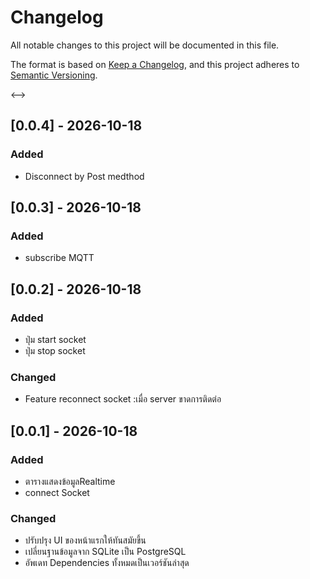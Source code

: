 # Changelog

All notable changes to this project will be documented in this file.

The format is based on [Keep a Changelog](https://keepachangelog.com/en/1.0.0/),
and this project adheres to [Semantic Versioning](https://semver.org/spec/v2.0.0.html).


<-->
 ## [0.0.4] - 2026-10-18

### Added
- Disconnect by Post medthod

 ## [0.0.3] - 2026-10-18

### Added
- subscribe MQTT



## [0.0.2] - 2026-10-18

### Added
- ปุ่ม start socket
- ปุ่ม stop socket

### Changed
- Feature reconnect socket :เมื่อ server ขาดการติดต่อ


## [0.0.1] - 2026-10-18

### Added
- ตารางแสดงข้อมูลRealtime
- connect Socket


### Changed
- ปรับปรุง UI ของหน้าแรกให้ทันสมัยขึ้น
- เปลี่ยนฐานข้อมูลจาก SQLite เป็น PostgreSQL
- อัพเดท Dependencies ทั้งหมดเป็นเวอร์ชันล่าสุด



<!-- 
## [Unreleased]

### Added
- ฟีเจอร์ใหม่ที่กำลังพัฒนาอยู่

### Changed
- การเปลี่ยนแปลงที่กำลังทำอยู่ -->

<!-- ## [1.2.0] - 2024-03-15

### Added
- เพิ่มระบบ Login ด้วย Google OAuth
- เพิ่มหน้า Dashboard สำหรับผู้ดูแลระบบ
- เพิ่มฟีเจอร์ Export ข้อมูลเป็น CSV
- เพิ่มการแจ้งเตือนผ่าน Email

### Changed
- ปรับปรุง UI ของหน้าแรกให้ทันสมัยขึ้น
- เปลี่ยนฐานข้อมูลจาก SQLite เป็น PostgreSQL
- อัพเดท Dependencies ทั้งหมดเป็นเวอร์ชันล่าสุด

### Fixed
- แก้ไขปัญหาหน้าเว็บค้างเมื่อ Upload ไฟล์ขนาดใหญ่
- แก้ไข Bug การแสดงผลวันที่ผิดใน Timezone ที่ต่างกัน
- แก้ไขปัญหา Memory Leak ใน Background Service

### Deprecated
- API endpoint `/api/v1/old-users` จะถูกลบในเวอร์ชัน 2.0.0
- ฟังก์ชัน `getOldData()` แนะนำให้ใช้ `fetchData()` แทน

### Security
- แก้ช่องโหว่ SQL Injection ในหน้า Search
- อัพเดท OpenSSL เพื่อแก้ช่องโหว่ CVE-2024-XXXX

## [1.1.0] - 2024-02-01

### Added
- เพิ่มระบบค้นหาขั้นสูง
- เพิ่มการ Filter และ Sort ข้อมูล
- รองรับ Dark Mode

### Changed
- ปรับปรุงประสิทธิภาพการโหลดหน้าเว็บ 40%
- เปลี่ยน Logo และ Color Scheme

### Fixed
- แก้ไขปัญหาการ Login บน Mobile Safari
- แก้ไข Responsive Design บนหน้าจอขนาดเล็ก

## [1.0.1] - 2024-01-15

### Fixed
- แก้ไข Critical Bug ที่ทำให้ระบบล่ม
- แก้ไขปัญหา Session Timeout เร็วเกินไป

### Security
- Patch ช่องโหว่ XSS ในช่อง Comment

## [1.0.0] - 2024-01-01

### Added
- เปิดตัวเวอร์ชันแรก
- ระบบสมัครสมาชิกและ Login
- ระบบจัดการโปรไฟล์ผู้ใช้
- ระบบ CRUD พื้นฐาน
- API Documentation
- Unit Tests และ Integration Tests -->

<!-- [Unreleased]: https://github.com/username/project/compare/v1.2.0...HEAD
[1.2.0]: https://github.com/username/project/compare/v1.1.0...v1.2.0
[1.1.0]: https://github.com/username/project/compare/v1.0.1...v1.1.0
[1.0.1]: https://github.com/username/project/compare/v1.0.0...v1.0.1
[1.0.0]: https://github.com/username/project/releases/tag/v1.0.0 -->